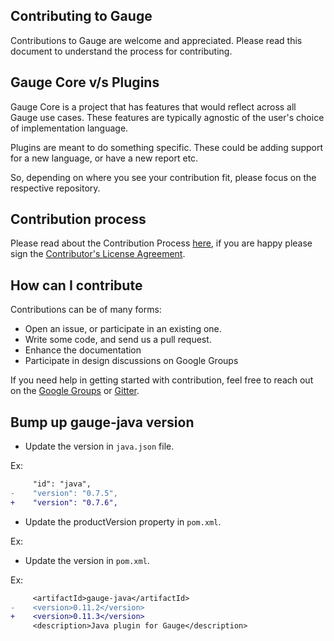 ## Contributing to Gauge

Contributions to Gauge are welcome and appreciated. Please read this document to understand the process for contributing.

## Gauge Core v/s Plugins

Gauge Core is a project that has features that would reflect across all Gauge use cases. These features are typically agnostic of the user's choice of implementation language. 

Plugins are meant to do something specific. These could be adding support for a new language, or have a new report etc. 

So, depending on where you see your contribution fit, please focus on the respective repository.

## Contribution process

Please read about the Contribution Process [here](https://github.com/getgauge/gauge/blob/master/CONTRIBUTING.md), if you are happy please sign the [Contributor's License Agreement](https://gauge-bot.herokuapp.com/cla/). 

## How can I contribute

Contributions can be of many forms:

- Open an issue, or participate in an existing one. 
- Write some code, and send us a pull request.
- Enhance the documentation
- Participate in design discussions on Google Groups

If you need help in getting started with contribution, feel free to reach out on the [Google Groups](https://groups.google.com/forum/#!forum/getgauge) or [Gitter](https://gitter.im/getgauge/chat).


## Bump up gauge-java version

* Update the version in `java.json` file.

Ex:
```diff
     "id": "java",
-    "version": "0.7.5",
+    "version": "0.7.6",
```

* Update the productVersion property in `pom.xml`.

Ex:


* Update the version in `pom.xml`.

Ex:

```diff
     <artifactId>gauge-java</artifactId>
-    <version>0.11.2</version>
+    <version>0.11.3</version>
     <description>Java plugin for Gauge</description>
```
